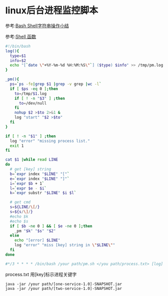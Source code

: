 # linux后台进程监控脚本

参考:[Bash Shell字符串操作小结](https://my.oschina.net/aiguozhe/blog/41557)

参考:[Shell 函数](http://www.runoob.com/linux/linux-shell-func.html)

~~~bash
#!/bin/bash
log(){
  type=$1
  info=$2
  echo "[`date \"+%Y-%m-%d %H:%M:%S\"`] ($type) $info" >> /tmp/pm.log
}

_pm(){
  ps=`ps -fe|grep $1 |grep -v grep |wc -l`
  if [ $ps -eq 0 ];then
    to=/tmp/$1.log
    if [ ! -n "$3" ] ;then
      to=/dev/null
    fi
    nohup $2 >$to 2>&1 &
    log "start" "$2 >$to"
  fi
}

if [ ! -n "$1" ] ;then
  log "error" "missing process list."
  exit 1
fi

cat $1 |while read LINE
do
  # get [key] string
  b=`expr index "$LINE" "["`
  e=`expr index "$LINE" "]"`
  i=`expr $b + 1`
  l=`expr $e - $i`
  k=`expr substr "$LINE" $i $l`

  # get cmd
  s=${LINE/\[/}
  s=${s/\]/}
  #echo $k
  #echo $s
  if [ $b -ne 0 ] && [ $e -ne 0 ];then
    _pm "$k" "$s" "$2"
  else
    echo "[error] $LINE"
    log "error" "miss [key] string in \"$LINE\""
  fi
done

#*/3 * * * * /bin/bash /your path/pm.sh </you path/process.txt> [log]
~~~

process.txt 用[key]标示进程关键字
~~~
java -jar /your path/[one-service-1.0]-SNAPSHOT.jar
java -jar /your path/[two-service-1.0]-SNAPSHOT.jar
~~~